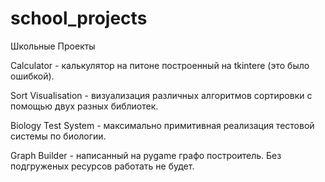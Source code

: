 # school_projects
Школьные Проекты 

Calculator - калькулятор на питоне построенный на tkintere (это было ошибкой).

Sort Visualisation - визуализация различных алгоритмов сортировки с помощью двух разных библиотек.

Biology Test System - максимально примитивная реализация тестовой системы по биологии.

Graph Builder - написанный на pygame графо построитель. Без подгруженых ресурсов работать не будет.